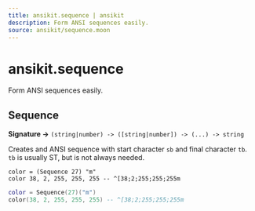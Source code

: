 ```yaml
---
title: ansikit.sequence | ansikit
description: Form ANSI sequences easily.
source: ansikit/sequence.moon
---
```


# ansikit.sequence

Form ANSI sequences easily.

## Sequence

**Signature →** `(string|number) -> ([string|number]) -> (...) -> string`<br>

Creates and ANSI sequence with start character `sb` and final character `tb`. `tb` is usually ST, but is not always needed.

```moon tab="MoonScript"
color = (Sequence 27) "m"
color 38, 2, 255, 255, 255 -- ^[38;2;255;255;255m
```

```lua tab="Lua"
color = Sequence(27)("m")
color(38, 2, 255, 255, 255) -- ^[38;2;255;255;255m
```

